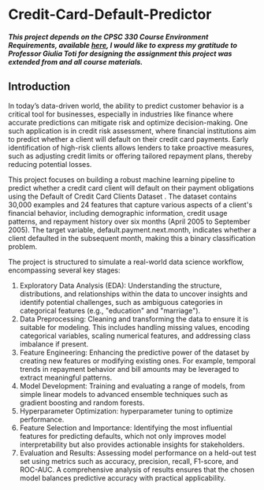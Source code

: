 # Credit-Card-Default-Predictor

##### This project depends on the CPSC 330 Course Environment Requirements, available [here](https://github.com/UBC-CS/cpsc330-2024W2/tree/main), I would like to express my gratitude to Professor Giulia Toti for designing the assignment this project was extended from and all course materials.

## Introduction <a name="in"></a>
In today’s data-driven world, the ability to predict customer behavior is a critical tool for businesses, especially in industries like finance where accurate predictions can mitigate risk and optimize decision-making. One such application is in credit risk assessment, where financial institutions aim to predict whether a client will default on their credit card payments. Early identification of high-risk clients allows lenders to take proactive measures, such as adjusting credit limits or offering tailored repayment plans, thereby reducing potential losses.

This project focuses on building a robust machine learning pipeline to predict whether a credit card client will default on their payment obligations using the Default of Credit Card Clients Dataset . The dataset contains 30,000 examples and 24 features that capture various aspects of a client's financial behavior, including demographic information, credit usage patterns, and repayment history over six months (April 2005 to September 2005). The target variable, default.payment.next.month, indicates whether a client defaulted in the subsequent month, making this a binary classification problem.

The project is structured to simulate a real-world data science workflow, encompassing several key stages:

1. Exploratory Data Analysis (EDA): Understanding the structure, distributions, and relationships within the data to uncover insights and identify potential challenges, such as ambiguous categories in categorical features (e.g., "education" and "marriage").
2. Data Preprocessing: Cleaning and transforming the data to ensure it is suitable for modeling. This includes handling missing values, encoding categorical variables, scaling numerical features, and addressing class imbalance if present.
3. Feature Engineering: Enhancing the predictive power of the dataset by creating new features or modifying existing ones. For example, temporal trends in repayment behavior and bill amounts may be leveraged to extract meaningful patterns.
4. Model Development: Training and evaluating a range of models, from simple linear models to advanced ensemble techniques such as gradient boosting and random forests. 
5. Hyperparameter Optimization: hyperparameter tuning to optimize performance.
6. Feature Selection and Importance: Identifying the most influential features for predicting defaults, which not only improves model interpretability but also provides actionable insights for stakeholders.
7. Evaluation and Results: Assessing model performance on a held-out test set using metrics such as accuracy, precision, recall, F1-score, and ROC-AUC. A comprehensive analysis of results ensures that the chosen model balances predictive accuracy with practical applicability.
